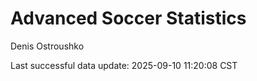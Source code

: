# Advanced Soccer Statistics
Denis Ostroushko

<!-- gfm -->

Last successful data update: 2025-09-10 11:20:08 CST
